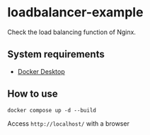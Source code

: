 # loadbalancer-example

Check the load balancing function of Nginx.

## System requirements
- [Docker Desktop](https://docs.docker.com/desktop/)
## How to use
```
docker compose up -d --build
```
Access `http://localhost/` with a browser
